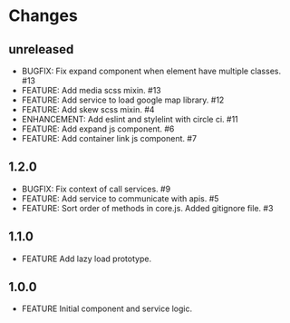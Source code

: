 # Changes

## unreleased

 - BUGFIX: Fix expand component when element have multiple classes. #13
 - FEATURE: Add media scss mixin. #13
 - FEATURE: Add service to load google map library. #12
 - FEATURE: Add skew scss mixin. #4
 - ENHANCEMENT: Add eslint and stylelint with circle ci. #11
 - FEATURE: Add expand js component. #6
 - FEATURE: Add container link js component. #7

## 1.2.0

 - BUGFIX: Fix context of call services. #9
 - FEATURE: Add service to communicate with apis. #5
 - FEATURE: Sort order of methods in core.js. Added gitignore file. #3

## 1.1.0

 - FEATURE Add lazy load prototype.

## 1.0.0

 - FEATURE Initial component and service logic.

